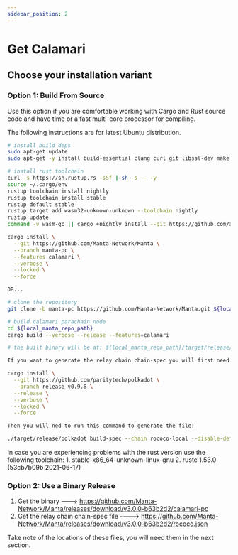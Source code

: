 ```yaml
---
sidebar_position: 2
---
```


# Get Calamari

## Choose your installation variant

### Option 1: Build From Source

Use this option if you are comfortable working with Cargo and Rust source code and have time or a fast multi-core processor for compiling.

The following instructions are for latest Ubuntu distribution.

```bash
# install build deps
sudo apt-get update
sudo apt-get -y install build-essential clang curl git libssl-dev make pkg-config

# install rust toolchain
curl -s https://sh.rustup.rs -sSf | sh -s -- -y
source ~/.cargo/env
rustup toolchain install nightly
rustup toolchain install stable
rustup default stable
rustup target add wasm32-unknown-unknown --toolchain nightly
rustup update
command -v wasm-gc || cargo +nightly install --git https://github.com/alexcrichton/wasm-gc --force

cargo install \
  --git https://github.com/Manta-Network/Manta \
  --branch manta-pc \
  --features calamari \
  --verbose \
  --locked \
  --force

OR...

# clone the repository
git clone -b manta-pc https://github.com/Manta-Network/Manta.git ${local_manta_repo_path}

# build calamari parachain node
cd ${local_manta_repo_path}
cargo build --verbose --release --features=calamari

# the built binary will be at: ${local_manta_repo_path}/target/release/manta

If you want to generate the relay chain chain-spec you will first need the Polkadot binary:

cargo install \
  --git https://github.com/paritytech/polkadot \
  --branch release-v0.9.8 \
  --release \
  --verbose \
  --locked \
  --force

Then you will ned to run this command to generate the file:

./target/release/polkadot build-spec --chain rococo-local --disable-default-bootnode --raw > rococo.json

```

In case you are experiencing problems with the rust version use the following toolchain:
    1. stable-x86_64-unknown-linux-gnu
    2. rustc 1.53.0 (53cb7b09b 2021-06-17)

### Option 2: Use a Binary Release

1. Get the binary ---> https://github.com/Manta-Network/Manta/releases/download/v3.0.0-b63b2d2/calamari-pc
2. Get the relay chain chain-spec file ----> https://github.com/Manta-Network/Manta/releases/download/v3.0.0-b63b2d2/rococo.json

Take note of the locations of these files, you will need them in the next section.